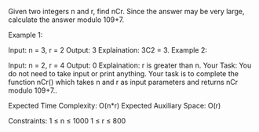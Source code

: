 Given two integers n and r, find nCr. Since the answer may be very large, calculate the answer modulo 109+7.

Example 1:

Input: n = 3, r = 2
Output: 3
Explaination: 3C2 = 3. 
Example 2:

Input: n = 2, r = 4
Output: 0
Explaination: r is greater than n.
Your Task:
You do not need to take input or print anything. Your task is to complete the function nCr() which takes n and r as input parameters and returns nCr modulo 109+7..

Expected Time Complexity: O(n*r)
Expected Auxiliary Space: O(r)

Constraints:
1 ≤ n ≤ 1000
1 ≤ r ≤ 800
